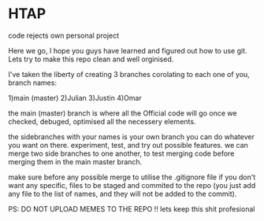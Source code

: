 # HTAP
code rejects own personal project

Here we go, I hope you guys have learned and figured out how to use git.
Lets try to make this repo clean and well orginised.

I've taken the liberty of creating 3 branches corolating to each one of you,
branch names:

1)main (master)
2)Julian
3)Justin
4)Omar

the main (master) branch is where all the Official code will go once we checked,
debuged, optimised all the necessery elements.

the sidebranches with your names is your own branch you can do whatever you want on there.
experiment, test, and try out possible features. we can merge two side branches to one another,
to test merging code before merging them in the main master branch.

make sure before any possible merge to utilise the .gitignore file if you don't want any specific,
files to be staged and commited to the repo (you just add any file to the list of names,
and they will not be added to the commit). 

PS: DO NOT UPLOAD MEMES TO THE REPO !! lets keep this shit profesional
